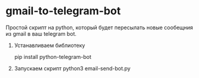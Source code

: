 # gmail-to-telegram-bot
Простой скрипт на python, который будет пересылать новые сообещния из gmail в ваш telegram bot.
1. Устанавливаем библиотеку
   <p>pip install python-telegram-bot</p>
2. Запускаем скрипт
   python3 email-send-bot.py
